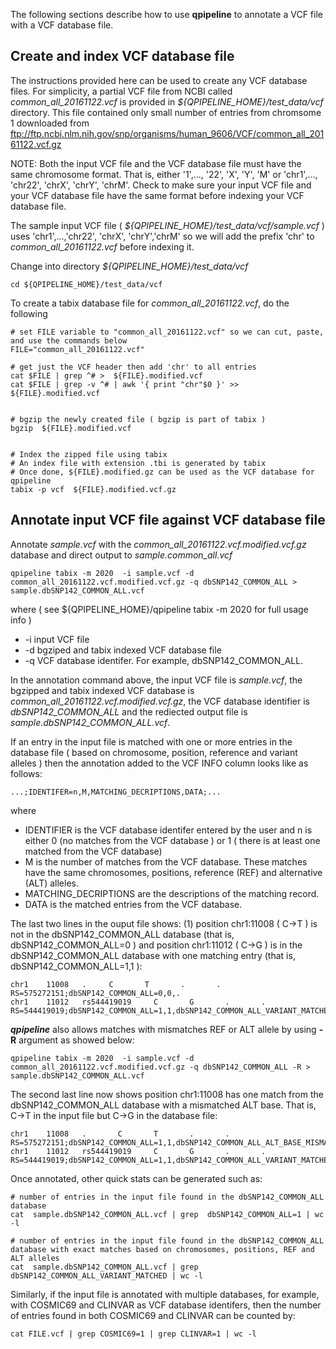 

The following sections describe how to use **qpipeline** to annotate a VCF file with a VCF database file.

## Create and index VCF database file 

The instructions provided here can be used to create any VCF database files.  For simplicity, a partial VCF file from NCBI called _common_all_20161122.vcf_ is provided in _${QPIPELINE_HOME}/test_data/vcf_ directory.  This file contained only small number of entries from chromsome 1 downloaded from ftp://ftp.ncbi.nlm.nih.gov/snp/organisms/human_9606/VCF/common_all_20161122.vcf.gz

NOTE: Both the input VCF file and the VCF database file must have the same chromosome format. 
That is, either '1',..., '22', 'X', 'Y', 'M' or 'chr1',..., 'chr22', 'chrX', 'chrY', 'chrM'.  Check to make sure your input VCF file and your VCF database file have the same format before indexing your VCF database file.

The sample input VCF file ( _${QPIPELINE_HOME}/test_data/vcf/sample.vcf_ ) uses 'chr1',...,'chr22', 'chrX', 'chrY','chrM' so we will add the prefix 'chr' to _common_all_20161122.vcf_ before indexing it.

Change into directory _${QPIPELINE_HOME}/test_data/vcf_  

```
cd ${QPIPELINE_HOME}/test_data/vcf
```

To create a tabix database file for _common_all_20161122.vcf_, do the following

```
# set FILE variable to "common_all_20161122.vcf" so we can cut, paste, and use the commands below
FILE="common_all_20161122.vcf"

# get just the VCF header then add 'chr' to all entries
cat $FILE | grep ^# >  ${FILE}.modified.vcf
cat $FILE | grep -v ^# | awk '{ print "chr"$0 }' >> ${FILE}.modified.vcf


# bgzip the newly created file ( bgzip is part of tabix )
bgzip  ${FILE}.modified.vcf


# Index the zipped file using tabix
# An index file with extension .tbi is generated by tabix
# Once done, ${FILE}.modified.gz can be used as the VCF database for qpipeline
tabix -p vcf  ${FILE}.modified.vcf.gz 
```


## Annotate input VCF file against VCF database file

Annotate _sample.vcf_ with the _common_all_20161122.vcf.modified.vcf.gz_ database and direct output to _sample.common_all.vcf_
```
qpipeline tabix -m 2020  -i sample.vcf -d common_all_20161122.vcf.modified.vcf.gz -q dbSNP142_COMMON_ALL > sample.dbSNP142_COMMON_ALL.vcf 
```
where ( see ${QPIPELINE_HOME}/qpipeline tabix -m 2020 for full usage info )
* -i input VCF file 
* -d bgziped and tabix indexed VCF database file 
* -q VCF database identifer.  For example, dbSNP142_COMMON_ALL.

In the annotation command above, the input VCF file is _sample.vcf_, the bgzipped and tabix indexed VCF database is _common_all_20161122.vcf.modified.vcf.gz_, the VCF database identifier is _dbSNP142_COMMON_ALL_ and the rediected output file is _sample.dbSNP142_COMMON_ALL.vcf_.

If an entry in the input file is matched with one or more entries in the database file ( based on chromosome, position, reference and variant alleles ) then the annotation added to the VCF INFO column looks like as follows:

```
...;IDENTIFER=n,M,MATCHING_DECRIPTIONS,DATA;...
```
where 

* IDENTIFIER is the VCF database identifer entered by the user and n is either 0 (no matches from the VCF database ) or 1 ( there is at least one matched from the VCF database)
* M is the number of matches from the VCF database.   These matches have the same chromosomes, positions, reference (REF) and alternative  (ALT) alleles.
* MATCHING_DECRIPTIONS are the descriptions of the matching record.
* DATA is the matched entries from the VCF database.

The last two lines in the ouput file shows: (1) position chr1:11008 ( C->T ) is not in the dbSNP142_COMMON_ALL database (that is, dbSNP142_COMMON_ALL=0 ) and position chr1:11012 ( C->G ) is in the dbSNP142_COMMON_ALL database with one matching entry (that is, dbSNP142_COMMON_ALL=1,1 ): 
```
chr1    11008   .     C       T       .       .       RS=575272151;dbSNP142_COMMON_ALL=0,0,.
chr1    11012   rs544419019     C       G       .       .       RS=544419019;dbSNP142_COMMON_ALL=1,1,dbSNP142_COMMON_ALL_VARIANT_MATCHED�chr1�11012�rs544419019�C�G�.�.�RS=544419019;RSPOS=11012;dbSNPBuildID=142;SSR=0;SAO=0;VP=0x050000020005150024000100;GENEINFO=DDX11L1:100287102;WGT=1;VC=SNV;R5;ASP;VLD;G5;KGPhase3;CAF=0.9119,0.08806;COMMON=1�
```
***qpipeline*** also allows matches with mismatches REF or ALT allele by using **-R** argument as showed below:
```
qpipeline tabix -m 2020  -i sample.vcf -d common_all_20161122.vcf.modified.vcf.gz -q dbSNP142_COMMON_ALL -R > sample.dbSNP142_COMMON_ALL.vcf 
```

The second last line now shows position chr1:11008 has one match from the dbSNP142_COMMON_ALL database with a mismatched ALT base.  That is, C->T in the input file but C->G in the database file:
```
chr1    11008   .       C       T       .       .       RS=575272151;dbSNP142_COMMON_ALL=1,1,dbSNP142_COMMON_ALL_ALT_BASE_MISMATCHED�chr1�11008�rs575272151�C�G�.�.�RS=575272151;RSPOS=11008;dbSNPBuildID=142;SSR=0;SAO=0;VP=0x050000020005150024000100;GENEINFO=DDX11L1:100287102;WGT=1;VC=SNV;R5;ASP;VLD;G5;KGPhase3;CAF=0.9119,0.08806;COMMON=1�
chr1    11012   rs544419019     C       G       .       .       RS=544419019;dbSNP142_COMMON_ALL=1,1,dbSNP142_COMMON_ALL_VARIANT_MATCHED�chr1�11012�rs544419019�C�G�.�.�RS=544419019;RSPOS=11012;dbSNPBuildID=142;SSR=0;SAO=0;VP=0x050000020005150024000100;GENEINFO=DDX11L1:100287102;WGT=1;VC=SNV;R5;ASP;VLD;G5;KGPhase3;CAF=0.9119,0.08806;COMMON=1�
```
Once annotated, other quick stats can be generated such as:
```
# number of entries in the input file found in the dbSNP142_COMMON_ALL database 
cat  sample.dbSNP142_COMMON_ALL.vcf | grep  dbSNP142_COMMON_ALL=1 | wc -l 

# number of entries in the input file found in the dbSNP142_COMMON_ALL database with exact matches based on chromosomes, positions, REF and ALT alleles
cat  sample.dbSNP142_COMMON_ALL.vcf | grep  dbSNP142_COMMON_ALL_VARIANT_MATCHED | wc -l 
```
Similarly, if the input file is annotated with multiple databases, for example, with COSMIC69 and CLINVAR as VCF database identifers, then the number of entries found in both COSMIC69 and CLINVAR can be counted by:
```
cat FILE.vcf | grep COSMIC69=1 | grep CLINVAR=1 | wc -l
```
